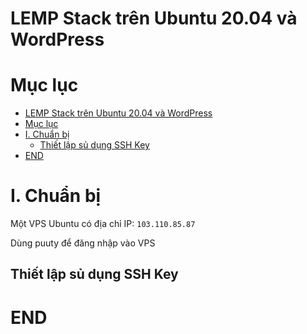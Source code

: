 # LEMP Stack trên Ubuntu 20.04 và WordPress


# Mục lục
- [LEMP Stack trên Ubuntu 20.04 và WordPress](#lemp-stack-trên-ubuntu-2004-và-wordpress)
- [Mục lục](#mục-lục)
- [I. Chuẩn bị](#i-chuẩn-bị)
  - [Thiết lập sủ dụng SSH Key](#thiết-lập-sủ-dụng-ssh-key)
- [END](#end)

# I. Chuẩn bị

Một VPS Ubuntu có địa chỉ IP: ``103.110.85.87``

Dùng puuty để đăng nhập vào VPS


## Thiết lập sủ dụng SSH Key



# END